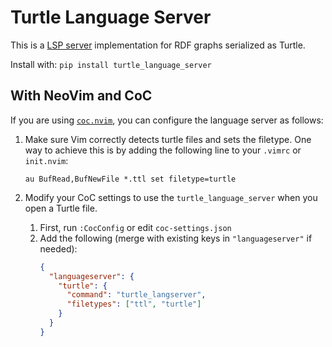# Turtle Language Server

This is a [LSP server](https://langserver.org/) implementation for RDF graphs serialized as Turtle.

Install with: `pip install turtle_language_server`


## With NeoVim and CoC

If you are using [`coc.nvim`](https://github.com/neoclide/coc.nvim), you can configure the language server as follows:

1. Make sure Vim correctly detects turtle files and sets the filetype. One way to achieve this 
   is by adding the following line to your `.vimrc` or `init.nvim`:
   
   ```vimrc
   au BufRead,BufNewFile *.ttl set filetype=turtle
   ```
2. Modify your CoC settings to use the `turtle_language_server` when you open a Turtle file.
    1. First, run `:CocConfig` or edit `coc-settings.json`
    2. Add the following (merge with existing keys in `"languageserver"` if needed):
        ```json
        {
          "languageserver": {
            "turtle": {
              "command": "turtle_langserver",
              "filetypes": ["ttl", "turtle"]
            }
          }
        }
        ```
